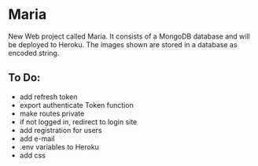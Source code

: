 # Maria

New Web project called Maria. It consists of a MongoDB database and will be deployed to Heroku. The images shown are stored in a database as encoded string.

## To Do:

* add refresh token
* export authenticate Token function
* make routes private
* if not logged in, redirect to login site
* add registration for users
* add e-mail
* .env variables to Heroku
* add css
